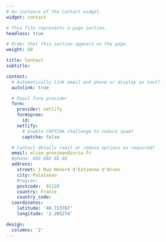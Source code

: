 ```yaml
---
# An instance of the Contact widget.
widget: contact

# This file represents a page section.
headless: true

# Order that this section appears on the page.
weight: 60

title: Contact
subtitle:

content:
  # Automatically link email and phone or display as text?
  autolink: true

  # Email form provider
  form:
    provider: netlify
    formspree:
      id:
    netlify:
      # Enable CAPTCHA challenge to reduce spam?
      captcha: false

  # Contact details (edit or remove options as required)
  email: elise.grosjean@inria.fr
  #phone: 888 888 88 88
  address:
    street: 1 Rue Honoré d'Estienne d'Orves
    city: Palaiseau
    #region: 
    postcode:  91120 
    country: France
    country_code: 
  coordinates:
    latitude: '48.713787'
    longitude: '2.205274'

design:
  columns: '2'
---
```

